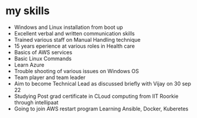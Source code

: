 # my skills
- Windows and Linux installation from boot up
- Excellent verbal and written communication skills
- Trained various staff on Manual Handling technique
- 15 years eperience at  various roles in Health care
- Basics of AWS services
- Basic Linux Commands
- Learn Azure
- Trouble shooting of various issues on Windows OS
- Team player and team leader
- Aim to become Technical Lead as discussed briefly with Vijay on 30 sep 22
- Studying Post grad certificate in CLoud computing from IIT Roorkie through intellipaat
- Going to join AWS restart program
Learning Ansible, Docker, Kuberetes
